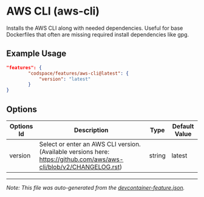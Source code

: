 
# AWS CLI (aws-cli)

Installs the AWS CLI along with needed dependencies. Useful for base Dockerfiles that often are missing required install dependencies like gpg.

## Example Usage

```json
"features": {
        "codspace/features/aws-cli@latest": {
            "version": "latest"
        }
}
```

## Options

| Options Id | Description | Type | Default Value |
|-----|-----|-----|-----|
| version | Select or enter an AWS CLI version. (Available versions here: https://github.com/aws/aws-cli/blob/v2/CHANGELOG.rst) | string | latest |

---

_Note: This file was auto-generated from the [devcontainer-feature.json](./devcontainer-feature.json)._
